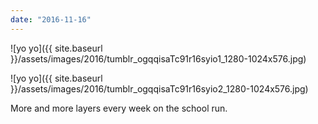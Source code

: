 ```yaml
---
date: "2016-11-16"
---
```


![yo yo]({{ site.baseurl }}/assets/images/2016/tumblr_ogqqisaTc91r16syio1_1280-1024x576.jpg)

![yo yo]({{ site.baseurl }}/assets/images/2016/tumblr_ogqqisaTc91r16syio2_1280-1024x576.jpg)

More and more layers every week on the school run.
